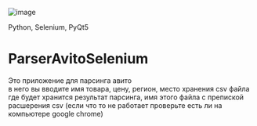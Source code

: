 ![image](https://github.com/itkek3/ParserAvitoSelenium/assets/88595775/39adee2f-4f8e-41a8-8fca-183cec25739a)

Python, Selenium, PyQt5
# ParserAvitoSelenium
Это приложение для парсинга авито <br>
в него вы вводите имя товара, цену, регион, место хранения csv файла где будет хранится результат парсинга, имя этого файла с препиской расшерения csv
(если что то не работает проверьте есть ли на компьютере google chrome)
